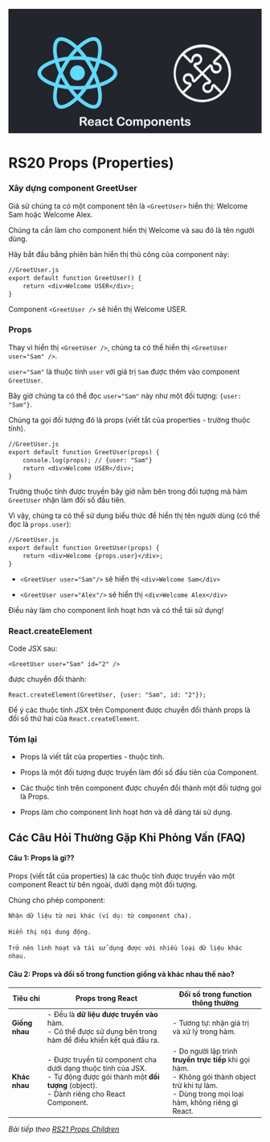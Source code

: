 ![Create-HTML-1](images/components.jpg)

# RS20 Props (Properties)

### Xây dựng component GreetUser

Giả sử chúng ta có một component tên là `<GreetUser>` hiển thị: Welcome Sam hoặc Welcome Alex.

Chúng ta cần làm cho component hiển thị Welcome và sau đó là tên người dùng.

Hãy bắt đầu bằng phiên bản hiển thị thủ công của component này:

```
//GreetUser.js
export default function GreetUser() {
    return <div>Welcome USER</div>;
}
```

Component `<GreetUser />` sẽ hiển thị Welcome USER.

### Props

Thay vì hiển thị `<GreetUser />`, chúng ta có thể hiển thị `<GreetUser user="Sam" />`.

`user="Sam"` là thuộc tính `user` với giá trị `Sam` được thêm vào component `GreetUser`.

Bây giờ chúng ta có thể đọc `user="Sam"` này như một đối tượng: `{user: "Sam"}`.

Chúng ta gọi đối tượng đó là props (viết tắt của properties - trường thuộc tính).

```
//GreetUser.js
export default function GreetUser(props) {
    console.log(props); // {user: "Sam"}
    return <div>Welcome USER</div>;
}
```

Trường thuộc tính được truyền bây giờ nằm bên trong đối tượng mà hàm `GreetUser` nhận làm đối số đầu tiên.

Vì vậy, chúng ta có thể sử dụng biểu thức để hiển thị tên người dùng (có thể đọc là `props.user`):

```
//GreetUser.js
export default function GreetUser(props) {
    return <div>Welcome {props.user}</div>;
}
```

- `<GreetUser user="Sam"/>` sẽ hiển thị `<div>Welcome Sam</div>`

- `<GreetUser user="Alex"/>` sẽ hiển thị `<div>Welcome Alex</div>`

Điều này làm cho component linh hoạt hơn và có thể tái sử dụng!

### React.createElement

Code JSX sau:

```
<GreetUser user="Sam" id="2" />
```

được chuyển đổi thành:

```
React.createElement(GreetUser, {user: "Sam", id: "2"});
```

Để ý các thuộc tính JSX trên Component được chuyển đổi thành props là đối số thứ hai của `React.createElement`.

### Tóm lại

- Props là viết tắt của properties - thuộc tính.

- Props là một đối tượng được truyền làm đối số đầu tiên của Component.

- Các thuộc tính trên component được chuyển đổi thành một đối tượng gọi là Props.

- Props làm cho component linh hoạt hơn và dễ dàng tái sử dụng.

## Các Câu Hỏi Thường Gặp Khi Phỏng Vấn (FAQ)

#### Câu 1: Props là gì??

Props (viết tắt của properties) là các thuộc tính được truyền vào một component React từ bên ngoài, dưới dạng một đối tượng.

Chúng cho phép component:

    Nhận dữ liệu từ nơi khác (ví dụ: từ component cha).

    Hiển thị nội dung động.

    Trở nên linh hoạt và tái sử dụng được với nhiều loại dữ liệu khác nhau.

#### Câu 2: Props và đối số trong function giống và khác nhau thế nào?

| Tiêu chí       | Props trong React                                                                                                                                             | Đối số trong function thông thường                                                                                                                         |
| -------------- | ------------------------------------------------------------------------------------------------------------------------------------------------------------- | ---------------------------------------------------------------------------------------------------------------------------------------------------------- |
| **Giống nhau** | - Đều là **dữ liệu được truyền vào** hàm. <br> - Có thể được sử dụng bên trong hàm để điều khiển kết quả đầu ra.                                              | - Tương tự: nhận giá trị và xử lý trong hàm.                                                                                                               |
| **Khác nhau**  | - Được truyền từ component cha dưới dạng thuộc tính của JSX. <br> - Tự động được gói thành một **đối tượng** (object). <br> - Dành riêng cho React Component. | - Do người lập trình **truyền trực tiếp** khi gọi hàm. <br> - Không gói thành object trừ khi tự làm. <br> - Dùng trong mọi loại hàm, không riêng gì React. |


*Bài tiếp theo [RS21 Props Children](/lesson/session/session_021_props_children.md)*
